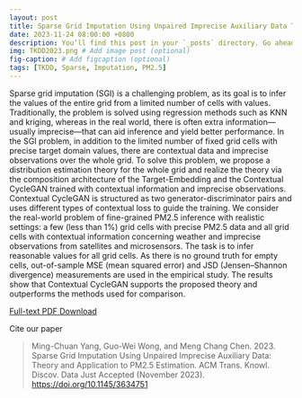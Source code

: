 ```yaml
---
layout: post
title: Sparse Grid Imputation Using Unpaired Imprecise Auxiliary Data Theory and Application to PM2.5 Estimation, ACM TKDD, 2023.
date: 2023-11-24 08:00:00 +0800
description: You’ll find this post in your `_posts` directory. Go ahead and edit it and re-build the site to see your changes. # Add post description (optional)
img: TKDD2023.png # Add image post (optional)
fig-caption: # Add figcaption (optional)
tags: [TKDD, Sparse, Imputation, PM2.5]
---
```

Sparse grid imputation (SGI) is a challenging problem, as its goal is to infer the values of the entire grid from a
limited number of cells with values. Traditionally, the problem is solved using regression methods such as
KNN and kriging, whereas in the real world, there is often extra information—usually imprecise—that can aid
inference and yield better performance. In the SGI problem, in addition to the limited number of fixed grid cells
with precise target domain values, there are contextual data and imprecise observations over the whole grid.
To solve this problem, we propose a distribution estimation theory for the whole grid and realize the theory via
the composition architecture of the Target-Embedding and the Contextual CycleGAN trained with contextual
information and imprecise observations. Contextual CycleGAN is structured as two generator-discriminator
pairs and uses different types of contextual loss to guide the training. We consider the real-world problem of
fine-grained PM2.5 inference with realistic settings: a few (less than 1%) grid cells with precise PM2.5 data
and all grid cells with contextual information concerning weather and imprecise observations from satellites
and microsensors. The task is to infer reasonable values for all grid cells. As there is no ground truth for
empty cells, out-of-sample MSE (mean squared error) and JSD (Jensen–Shannon divergence) measurements
are used in the empirical study. The results show that Contextual CycleGAN supports the proposed theory
and outperforms the methods used for comparison.


[Full-text PDF Download](https://dl.acm.org/doi/10.1145/3634751)

Cite our paper
>Ming-Chuan Yang, Guo-Wei Wong, and Meng Chang Chen. 2023. Sparse Grid Imputation Using Unpaired Imprecise Auxiliary Data: Theory and Application to PM2.5 Estimation. ACM Trans. Knowl. Discov. Data Just Accepted (November 2023). https://doi.org/10.1145/3634751
